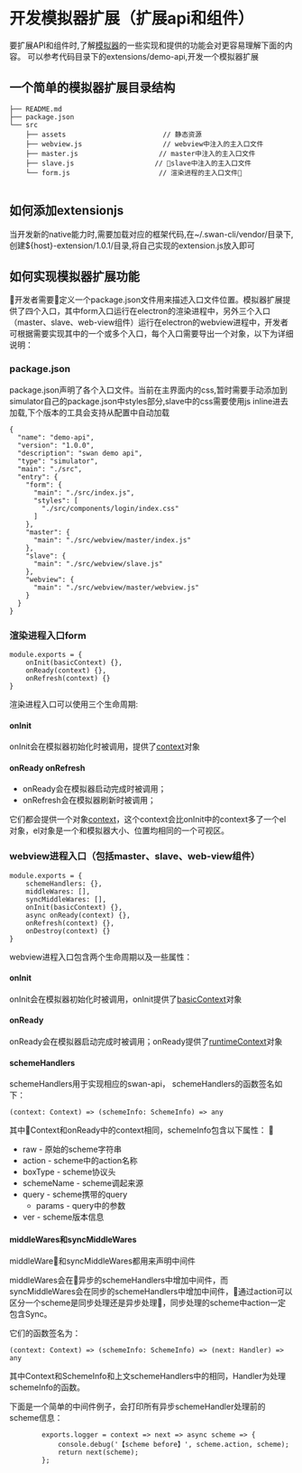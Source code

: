 # 开发模拟器扩展（扩展api和组件）

要扩展API和组件时,了解[模拟器](模拟器.md)的一些实现和提供的功能会对更容易理解下面的内容。
可以参考代码目录下的extensions/demo-api,开发一个模拟器扩展



## 一个简单的模拟器扩展目录结构

```
├── README.md
├── package.json
└── src 
    ├── assets                        // 静态资源
    ├── webview.js                    // webview中注入的主入口文件
    ├── master.js                    // master中注入的主入口文件
    ├── slave.js                    // slave中注入的主入口文件
    └── form.js                      // 渲染进程的主入口文件
    
```



## 如何添加extensionjs
当开发新的native能力时,需要加载对应的框架代码,在~/.swan-cli/vendor/目录下,创建${host}-extension/1.0.1/目录,将自己实现的extension.js放入即可

## 如何实现模拟器扩展功能

开发者需要定义一个package.json文件用来描述入口文件位置。模拟器扩展提供了四个入口，其中form入口运行在electron的渲染进程中，另外三个入口（master、slave、web-view组件）运行在electron的webview进程中，开发者可根据需要实现其中的一个或多个入口，每个入口需要导出一个对象，以下为详细说明：

### package.json
package.json声明了各个入口文件。当前在主界面内的css,暂时需要手动添加到simulator自己的package.json中styles部分,slave中的css需要使用js inline进去加载,下个版本的工具会支持从配置中自动加载

    {
      "name": "demo-api",
      "version": "1.0.0",
      "description": "swan demo api",
      "type": "simulator",
      "main": "./src",
      "entry": {
        "form": {
          "main": "./src/index.js",
          "styles": [
            "./src/components/login/index.css"
          ]
        },
        "master": {
          "main": "./src/webview/master/index.js"
        },
        "slave": {
          "main": "./src/webview/slave.js"
        },
        "webview": {
          "main": "./src/webview/master/webview.js"
        }
      }
    }

<p style="display:none">
todo  css如何引入。。
###index.js
index.js>整个simulator api extension的入口文件,需要返回给渲染进程、webview的入口文件地址。
</p>


### 渲染进程入口form
```
module.exports = {
    onInit(basicContext) {},
    onReady(context) {},
    onRefresh(context) {}
}
```
渲染进程入口可以使用三个生命周期:
#### onInit
onInit会在模拟器初始化时被调用，提供了[context](api/form-basic-context.md)对象

#### onReady onRefresh
- onReady会在模拟器启动完成时被调用；
- onRefresh会在模拟器刷新时被调用；

它们都会提供一个对象[context](api/form-runtime-context.md)，这个context会比onInit中的context多了一个el对象，el对象是一个和模拟器大小、位置均相同的一个可视区。


### webview进程入口（包括master、slave、web-view组件）
```
module.exports = {
    schemeHandlers: {},
    middleWares: [],
    syncMiddleWares: [],
    onInit(basicContext) {},
    async onReady(context) {},
    onRefresh(context) {},
    onDestroy(context) {}
}
```
webview进程入口包含两个生命周期以及一些属性：
#### onInit
onInit会在模拟器初始化时被调用，onInit提供了[basicContext](api/webview-basic-context.md)对象

#### onReady
onReady会在模拟器启动完成时被调用；onReady提供了[runtimeContext](api/webview-runtime-context.md)对象

#### schemeHandlers
schemeHandlers用于实现相应的swan-api，
schemeHandlers的函数签名如下：

`(context: Context) => (schemeInfo: SchemeInfo) => any`

其中Context和onReady中的context相同，schemeInfo包含以下属性：

- raw - 原始的scheme字符串
- action - scheme中的action名称
- boxType - scheme协议头
- schemeName - scheme调起来源
- query - scheme携带的query
    - params - query中的参数
- ver - scheme版本信息

#### middleWares和syncMiddleWares
middleWare和syncMiddleWares都用来声明中间件

middleWares会在异步的schemeHandlers中增加中间件，而syncMiddleWares会在同步的schemeHandlers中增加中间件，通过action可以区分一个scheme是同步处理还是异步处理，同步处理的scheme中action一定包含Sync。

它们的函数签名为：

`(context: Context) => (schemeInfo: SchemeInfo) => (next: Handler) => any`

其中Context和SchemeInfo和上文schemeHandlers中的相同，Handler为处理schemeInfo的函数。

下面是一个简单的中间件例子，会打印所有异步schemeHandler处理前的scheme信息：
```
        exports.logger = context => next => async scheme => {
            console.debug('【scheme before】', scheme.action, scheme);
            return next(scheme);
        };
```

